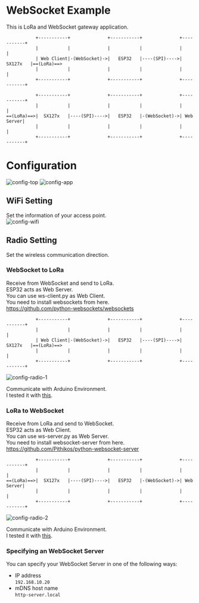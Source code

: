 # WebSocket Example   
This is LoRa and WebSocket gateway application.   
```
           +-----------+              +-----------+              +-----------+
           |           |              |           |              |           |
           | Web Client|-(WebSocket)->|   ESP32   |----(SPI)---->|  SX127x   |==(LoRa)==>
           |           |              |           |              |           |
           +-----------+              +-----------+              +-----------+

           +-----------+              +-----------+              +-----------+
           |           |              |           |              |           |
==(LoRa)==>|  SX127x   |----(SPI)---->|   ESP32   |-(WebSocket)->| Web Server|
           |           |              |           |              |           |
           +-----------+              +-----------+              +-----------+
```



# Configuration
![config-top](https://github.com/user-attachments/assets/ab7b2141-48e6-423d-98d2-7730eb17bc90)
![config-app](https://github.com/user-attachments/assets/8c513633-4144-4fc8-bddb-9f8c346d9980)

## WiFi Setting
Set the information of your access point.   
![config-wifi](https://github.com/user-attachments/assets/51bf839d-8d2f-41ab-b3a7-dbea09836ce0)

## Radio Setting
Set the wireless communication direction.   

### WebSocket to LoRa
Receive from WebSocket and send to LoRa.   
ESP32 acts as Web Server.   
You can use ws-client.py as Web Client.   
You need to install websockets from here.   
https://github.com/python-websockets/websockets   

```
           +-----------+              +-----------+              +-----------+
           |           |              |           |              |           |
           | Web Client|-(WebSocket)->|   ESP32   |----(SPI)---->|  SX127x   |==(LoRa)==>
           |           |              |           |              |           |
           +-----------+              +-----------+              +-----------+
```

![config-radio-1](https://github.com/user-attachments/assets/50296104-d749-427f-9c61-a8e36a7a4431)

Communicate with Arduino Environment.   
I tested it with [this](https://github.com/nopnop2002/esp-idf-sx127x/tree/main/ArduinoCode/LoRaReceiver).   

### LoRa to WebSocket
Receive from LoRa and send to WebSocket.   
ESP32 acts as Web Client.   
You can use ws-server.py as Web Server.   
You need to install websocket-server from here.   
https://github.com/Pithikos/python-websocket-server   

```
           +-----------+              +-----------+              +-----------+
           |           |              |           |              |           |
==(LoRa)==>|  SX127x   |----(SPI)---->|   ESP32   |-(WebSocket)->| Web Server|
           |           |              |           |              |           |
           +-----------+              +-----------+              +-----------+
```

![config-radio-2](https://github.com/user-attachments/assets/da7bb160-0932-47a3-96b5-b072d0861c6f)

Communicate with Arduino Environment.   
I tested it with [this](https://github.com/nopnop2002/esp-idf-sx127x/tree/main/ArduinoCode/LoRaSender).   

### Specifying an WebSocket Server   
You can specify your WebSocket Server in one of the following ways:   
- IP address   
 ```192.168.10.20```   
- mDNS host name   
 ```http-server.local```   



